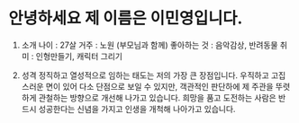 안녕하세요 제 이름은 이민영입니다.
=======
1. 소개
 나이 : 27살
 거주 : 노원 (부모님과 함께)
 좋아하는 것 : 음악감상, 반려동물
 취미 : 인형만들기, 캐릭터 그리기

2. 성격
 정직하고 열성적으로 임하는 태도는 저의 가장 큰 장점입니다.
 우직하고 고집스러운 면이 있어 다소 단점으로 보일 수 있지만, 객관적인 판단하에 제 주관을 뚜렷하게 관철하는 방향으로 개선해 나가고 있습니다. 
 희망을 품고 도전하는 사람은 반드시 성공한다는 신념을 가지고 인생을 개척해 나아가고 있습니다.
